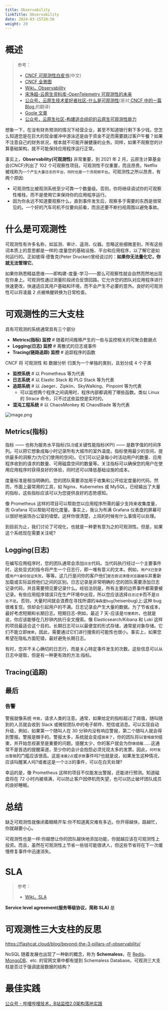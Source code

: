 ```yaml
---
title: Observability
linkTitle: Observability
date: 2024-03-15T20:56
weight: 20
---
```


# 概述

> 参考：
>
> - [CNCF 可观测性白皮书](https://mp.weixin.qq.com/s/2xt1kHqJ2Sj2c4u08d1ejA)(中文)
> - [CNCF 全景图](https://landscape.cncf.io/)
> - [Wiki，Observability](https://en.wikipedia.org/wiki/Observability#Observability_in_software_systems)
> - [宋净超-云原生资料库-OpenTelemetry 可观测性的未来](https://jimmysong.io/docs/opentelemetry-obervability/)
> - [公众号，云原生技术爱好者社区-什么是可观测性](https://mp.weixin.qq.com/s/bO82iVKO0O8PTiYSHS-gag)(是对[ CNCF 中的一篇 Blog ](https://www.cncf.io/blog/2021/03/02/what-was-observability-again/)的翻译)
> - [Goole 文章](https://cloud.google.com/architecture/integrating-monitoring-logging-trace-observability-and-alerting)
> - [公众号，云原生社区-构建适合组织的云原生可观测性能力](https://mp.weixin.qq.com/s/tlmJawfJTAItIpjLuG34wg)

想象一下，在没有财务预测的情况下经营企业，甚至不知道银行剩下多少钱。您怎么知道您是在巨大的现金缓冲中游泳还是由于资金不足而需要跳过客户午餐？如果不注意自己的财务状况，根本就不可能开展健康的业务。同样，如果不观察您的计算基础架构，就不可能保持应用程序运行正常。

事实上，**Observability(可观测性)** 非常重要，到 2021 年 2 月，云原生计算基金会(CNCF)列出了 102 个可观察性项目。可观测性不仅重要，而且昂贵。Netflix 被戏称为`一个产生大量日志的平台，同时也是一个流视频平台`。可观测性之所以昂贵，有两个原因:

- 可观测性比被观测系统至少可靠一个数量级。否则，你将继续调试你的可观察性堆栈，而不是使用它来保持你的应用程序运行。
- 因为你永远不知道要观察什么，直到事件发生后，观察多于需要的东西是很常见的。一个好的汽车司机不仅要向前看，而且还要不断扫视周围以避免事故。

# 什么是可观测性

可观测性有许多名称，如监测、审计、遥测、仪器。忽略这些细微差别，所有这些词本质上的意思都是一样的:度量您的基础设施、平台和应用程序，以了解它是如何运行的。正如彼得·德鲁克(Peter Drucker)曾经说过的：**如果你无法量化它，你就无法管理它**。

如果你熟悉精益思维——即构建-度量-学习——那么可观察性就会自然而然地出现在你身上。可观测性通过测量阶段闭合反馈回路。它允许您的团队对应用程序进行快速更改，快速适应其用户基础和环境，而不会产生不必要的意外。良好的可观测性可以将凌晨 2 点被唤醒转换为日常检查。

# 可观测性的三大支柱

具有可观测的系统通常具有三个部分

- **Metrics(指标) 监控** # 随着时间推移产生的一些与监控相关的可聚合数据点
- **Logging(日志) 监控** # 离散式的日志或事件
- **Tracing(链路追踪) 监控** # 追踪程序的函数

CNCF 将 可观测性 和 数据分析 归类为一个单独的类别，且划分成 4 个子类

- **监控系统** # 以 Prometheus 等为代表
- **日志系统** # 以 Elastic Stack 和 PLG Stack 等为代表
- **追踪系统** # 以 Jaeger、Zipkiin、SkyWalking、Pinpoint 等为代表
  - 可以监控两个程序之间调用时，程序内部都调用了哪些函数。类似 Linux 的 Strace 命令，只不过这些监控是实时的。
- **混沌工程系统** # 以 ChaosMonkey 和 ChaosBlade 等为代表

![image.png](https://notes-learning.oss-cn-beijing.aliyuncs.com/boagu2/1619514000151-2c052586-b3d7-4c75-8683-bfcc40d9e7cf.png)

## Metrics(指标)

指标 —— 也称为服务水平指标(SLI)或关键性能指标(KPI) —— 是数字值的时间序列。可以把它想象成每小时记录所有大城市的室外温度。指标使用最少的空间，提供最多的洞察力(为它们使用的空间)。它们可以记录每小时活动用户的数量、应用程序收到的请求的数量、可用磁盘空间的数量等。关注指标可以确保您的用户在使用应用程序时获得良好的体验，同时还可以降低基础设施的成本。

度量标准是相当明确的。您的团队需要添加用于收集和公开给定度量的代码。然而，市面上最常用的工具，如 Nginx、Kubernetes 或 MySQL，已经输出了大量的指标，这些指标应该可以为您提供良好的态势感知。

像 Prometheus 这样的项目可以帮助您以应用程序所需的最少支持来收集度量，而 Grafana 可以帮助可视化度量。事实上，我认为布满 Grafana 仪表盘的屏幕可以很好地装饰办公室的墙壁。这样你很清楚，上班的时候有什么事情可以处理。

到目前为止，我们讨论了可视化，也就是一种更有意为之的可观测性。但是，如果这个系统现在需要关注呢?

## Logging(日志)

在编写应用程序时，您的团队通常会添加`日志`代码。当代码执行经过一个主要事件时，这些显式的指令将产生一个日志行，即一堆有意义的文本。例如，`用户X已登录`或`用户Y身份验证失败`，等等。这几行是问你的客户他们`是否尝试清理浏览器缓存`并重新加载或实际监控他们之间的区别。日志记录是非常明确的:您的团队需要添加日志记录代码，并且需要预见要记录什么。经验法则是，所有主要的边界事件都需要被记录。有些应用程序错误只在生产环境中出现，所以您应该选择`日志过多`而不是`日志不足`。否则，大量时间就会浪费在寻找所谓的`海森堡bug`(heisenbug)上:这种 bug 很难复现，但却会引起用户的不满。日志记录会产生大量的数据。为了节省成本，最好考虑短期和长期日志。短期日志-例如，最近 7 天-应该是`可搜索的`，也就是说，你应该能够在几秒钟内执行全文搜索。像 Elasticsearch/Kibana 和 Loki 这样的项目最适合这个目的。长期日志可以以最便宜的形式存储，通常是对象存储。它们不能立即`搜索`，因此，需要通过它们进行搜索的可能性也很小。事实上，如果您希望在隐私方面犯错，最好避免长期日志。

有时，您并不关心确切的日志行，而是关心特定事件发生的次数。这些信息可以从日志中提取，但是有一种更有效的方法:指标。

## Tracing(追踪)

## 最后

### 告警

警报就像系统 `呼救`，请求人类的注意。通常，如果给定的指标超过了阈值，随叫随到的人员就会收到 Slack 或微软团队中的电子邮件、短信或消息。可以实现自动升级，例如，如果第一个随叫人在 30 分钟内没有响应警报，第二个随叫人就会得到警报。警报是棘手的。警报太多，系统就会变成`狼来了`，你的团队将以`警惕疲劳`结束，并开始忽视甚至是重要的问题。提醒太少，你的客户就会为你`做提醒`……这通常不是首选的提醒渠道，至少你的会计会抱怨必须兑现太多的发票。因此，`何时发出警报`的门槛应该很高。这是`凌晨2点`或`求救`事件吗?也就是说，如果发生这种情况，应该叫醒某人吗?或者这是一个`泛泛`的事件，可以在白天处理?

幸运的是，像 Prometheus 这样的项目不仅能发出警报，还能进行预测。知道磁盘将在 72 小时内被填满，可以防止客户因停机而失望，也可以防止破坏团队成员的良好睡眠。

# 总结

缺乏可观测性就像闭着眼睛开车:你不知道离灾难有多近。你开得越快，路越忙，你就越要小心。

可观测性也是一样:你越想让你的团队越快地添加功能，你就越应该在可观测性上投资。而且，虽然在可观测性上节省一些钱可能很诱人，但这些节省将在下一次缓慢修复事件中迅速消失。

# SLA

> 参考：
> 
> - [Wiki，SLA](https://en.wikipedia.org/wiki/Service-level_agreement)

**Service level agreement(服务等级协议，简称 SLA)** 是

# 可观测性三大支柱的反思

https://flashcat.cloud/blog/beyond-the-3-pillars-of-observability/

NoSQL 随着发展也出现了一种新的概念，称为 **Schemaless**，在 [Redis](https://redis.io/blog/schemaless-databases/)、[MongoDB](https://www.mongodb.com/resources/basics/unstructured-data/schemaless)、etc. 的官网文章中都有提到 Schemaless Database。可观测三大支柱是否过于强调底层数据的结构？

# 最佳实践

[公众号 - 哔哩哔哩技术，B站监控2.0架构落地实践](https://mp.weixin.qq.com/s/gTB_hEXJQ2gz_oP7VN3-dg)

